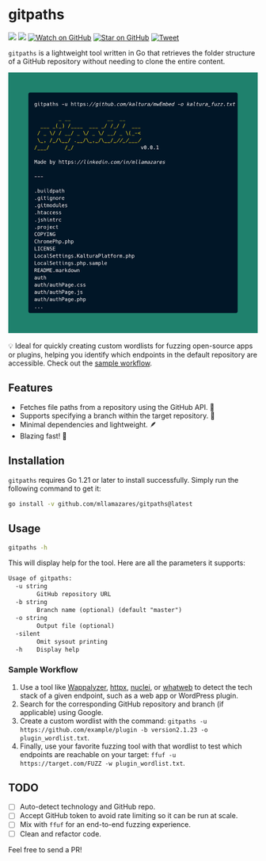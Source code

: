 # gitpaths

![](https://img.shields.io/badge/license-MIT-green)
[![](https://img.shields.io/badge/LinkedIn-0077B5?logo=linkedin&logoColor=white)](https://www.linkedin.com/in/mllamazares/)
[![Watch on GitHub](https://img.shields.io/github/watchers/mllamazares/gitpaths.svg?style=social)](https://github.com/mllamazares/gitpaths/watchers)
[![Star on GitHub](https://img.shields.io/github/stars/mllamazares/gitpaths.svg?style=social)](https://github.com/mllamazares/gitpaths/stargazers)
[![Tweet](https://img.shields.io/twitter/url/https/github.com/mllamazares/gitpaths.svg?style=social)](https://twitter.com/intent/tweet?text=Check%20out%20gitpaths%21%20https%3A%2F%2Fgithub.com%2Fmllamazares%2Fgitpaths)

`gitpaths` is a lightweight tool written in Go that retrieves the folder structure of a GitHub repository without needing to clone the entire content.

![gitpaths demo screenshot](demo.png)

💡 Ideal for quickly creating custom wordlists for fuzzing open-source apps or plugins, helping you identify which endpoints in the default repository are accessible. Check out the [sample workflow](#sample-workflow).

## Features

- Fetches file paths from a repository using the GitHub API. 🔭
- Supports specifying a branch within the target repository. 🎯
- Minimal dependencies and lightweight. 🪶
- Blazing fast! 🚀

## Installation

`gitpaths` requires Go 1.21 or later to install successfully. Simply run the following command to get it:

```bash
go install -v github.com/mllamazares/gitpaths@latest
```

## Usage

```bash
gitpaths -h
```

This will display help for the tool. Here are all the parameters it supports:

```
Usage of gitpaths:
  -u string
    	GitHub repository URL
  -b string
    	Branch name (optional) (default "master")
  -o string
    	Output file (optional)
  -silent
    	Omit sysout printing
  -h	Display help
```

### Sample Workflow

1. Use a tool like [Wappalyzer](https://www.wappalyzer.com/), [httpx](https://github.com/projectdiscovery/httpx), [nuclei](https://github.com/projectdiscovery/nuclei), or [whatweb](https://github.com/urbanadventurer/WhatWeb) to detect the tech stack of a given endpoint, such as a web app or WordPress plugin.
2. Search for the corresponding GitHub repository and branch (if applicable) using Google.
3. Create a custom wordlist with the command: `gitpaths -u https://github.com/example/plugin -b version2.1.23 -o plugin_wordlist.txt`.
4. Finally, use your favorite fuzzing tool with that wordlist to test which endpoints are reachable on your target: `ffuf -u https://target.com/FUZZ -w plugin_wordlist.txt`.

## TODO
- [ ] Auto-detect technology and GitHub repo.
- [ ] Accept GitHub token to avoid rate limiting so it can be run at scale. 
- [ ] Mix with `ffuf` for an end-to-end fuzzing experience.
- [ ] Clean and refactor code.

Feel free to send a PR! 